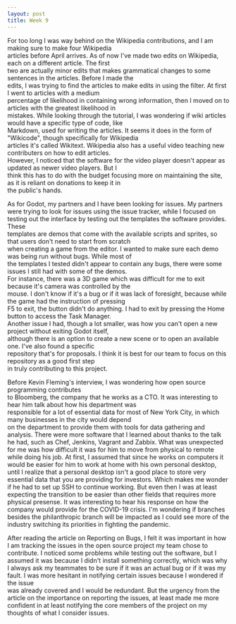```yaml
---
layout: post
title: Week 9
---
```


For too long I was way behind on the Wikipedia contributions, and I am making sure to make four Wikipedia   
articles before April arrives. As of now I've made two edits on Wikipedia, each on a different article. The first   
two are actually minor edits that makes grammatical changes to some sentences in the articles. Before I made the    
edits, I was trying to find the articles to make edits in using the filter. At first I went to articles with a medium    
percentage of likelihood in containing wrong information, then I moved on to articles with the greatest likelihood in    
mistakes. While looking through the tutorial, I was wondering if wiki articles would have a specific type of code, like    
Markdown, used for writing the articles. It seems it does in the form of "Wikicode", though specifically for Wikipedia    
articles it's called Wikitext. Wikipedia also has a useful video teaching new contributers on how to edit articles.    
However, I noticed that the software for the video player doesn't appear as updated as newer video players. But I    
think this has to do with the budget focusing more on maintaining the site, as it is reliant on donations to keep it in    
the public's hands.   

As for Godot, my partners and I have been looking for issues. My partners were trying to look for issues using the 
issue tracker, while I focused on testing out the interface by testing out the templates the software provides. These    
templates are demos that come with the available scripts and sprites, so that users don't need to start from scratch    
when creating a game from the editor. I wanted to make sure each demo was being run without bugs. While most of    
the templates I tested didn't appear to contain any bugs, there were some issues I still had with some of the demos.    
For instance, there was a 3D game which was difficult for me to exit because it's camera was controlled by the    
mouse. I don't know if it's a bug or if it was lack of foresight, because while the game had the instruction of pressing    
F5 to exit, the button didn't do anything. I had to exit by pressing the Home button to access the Task Manager.    
Another issue I had, though a lot smaller, was how you can't open a new project without exiting Godot itself,    
although there is an option to create a new scene or to open an available one. I've also found a specific    
repository that's for proposals. I think it is best for our team to focus on this repository as a good first step   
in truly contributing to this project. 

Before Kevin Fleming's interview, I was wondering how open source programming contributes   
to Bloomberg, the company that he works as a CTO. It was interesting to hear him talk about how his department was   
responsible for a lot of essential data for most of New York City, in which many businesses in the city would depend    
on the department to provide them with tools for data gathering and analysis. There were more software that I learned 
about thanks to the talk he had, such as Chef, Jenkins, Vagrant and Zabbix. What was unexpected for me was how 
difficult it was for him to move from physical to remote while doing his job. At first, I assumed that since 
he works on computers it would be easier for him to work at home with his own personal desktop, until I realize 
that a personal desktop isn't a good place to store very essential data that you are providing for investors. 
Which makes me wonder if he had to set up SSH to continue working. But even then I was at least expecting the 
transition to be easier than other fields that requires more physical presense. It was interesting to hear his 
response on how the company would provide for the COVID-19 crisis. I'm wondering if branches besides the philanthropic 
branch will be impacted as I could see more of the industry switching its priorities in fighting the pandemic.

After reading the article on Reporting on Bugs, I felt it was important in how I am tracking the issues in the open 
source project my team chose to contribute. I noticed some problems while testing out the software, but I assumed 
it was because I didn't install something correctly, which was why I always ask my teammates to be sure if it was 
an actual bug or if it was my fault. I was more hesitant in notifying certain issues because I wondered if the issue   
was already covered and I would be redundant. But the urgency from the article on the importance on reporting the 
issues, at least made me more confident in at least notifying the core members of the project on my thoughts of 
what I consider issues. 



